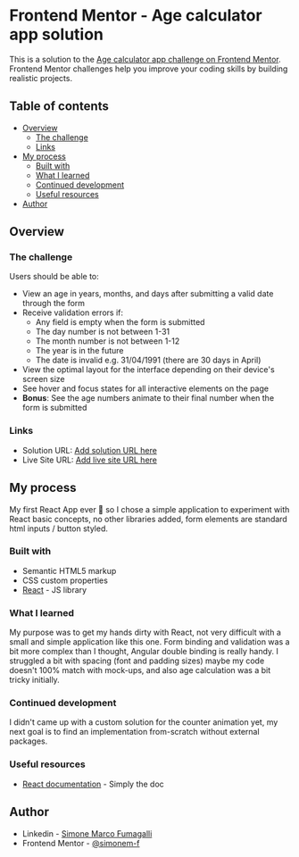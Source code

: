 # Frontend Mentor - Age calculator app solution

This is a solution to the [Age calculator app challenge on Frontend Mentor](https://www.frontendmentor.io/challenges/age-calculator-app-dF9DFFpj-Q). Frontend Mentor challenges help you improve your coding skills by building realistic projects.

## Table of contents

- [Overview](#overview)
  - [The challenge](#the-challenge)
  - [Links](#links)
- [My process](#my-process)
  - [Built with](#built-with)
  - [What I learned](#what-i-learned)
  - [Continued development](#continued-development)
  - [Useful resources](#useful-resources)
- [Author](#author)

## Overview

### The challenge

Users should be able to:

- View an age in years, months, and days after submitting a valid date through the form
- Receive validation errors if:
  - Any field is empty when the form is submitted
  - The day number is not between 1-31
  - The month number is not between 1-12
  - The year is in the future
  - The date is invalid e.g. 31/04/1991 (there are 30 days in April)
- View the optimal layout for the interface depending on their device's screen size
- See hover and focus states for all interactive elements on the page
- **Bonus**: See the age numbers animate to their final number when the form is submitted

### Links

- Solution URL: [Add solution URL here](https://your-solution-url.com)
- Live Site URL: [Add live site URL here](https://your-live-site-url.com)

## My process

My first React App ever 🙂 so I chose a simple application to experiment with React basic concepts, no other libraries added, form elements are standard html inputs / button styled.

### Built with

- Semantic HTML5 markup
- CSS custom properties
- [React](https://reactjs.org/) - JS library

### What I learned

My purpose was to get my hands dirty with React, not very difficult with a small and simple application like this one.
Form binding and validation was a bit more complex than I thought, Angular double binding is really handy.
I struggled a bit with spacing (font and padding sizes) maybe my code doesn't 100% match with mock-ups, and also age calculation was a bit tricky initially.

### Continued development

I didn't came up with a custom solution for the counter animation yet, my next goal is to find an implementation from-scratch without external packages.

### Useful resources

- [React documentation](https://react.dev/learn) - Simply the doc

## Author

- Linkedin - [Simone Marco Fumagalli](https://www.linkedin.com/in/simone-marco-fumagalli/)
- Frontend Mentor - [@simonem-f](https://www.frontendmentor.io/profile/simonem-f)
